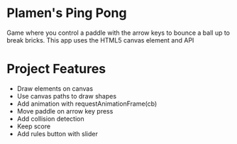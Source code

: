 # Plamen's Ping Pong
 Game where you control a paddle with the arrow keys to bounce a ball up to break bricks. This app uses the HTML5 canvas element and API
 
# Project Features
- Draw elements on canvas
- Use canvas paths to draw shapes
- Add animation with requestAnimationFrame(cb)
- Move paddle on arrow key press
- Add collision detection
- Keep score
- Add rules button with slider
